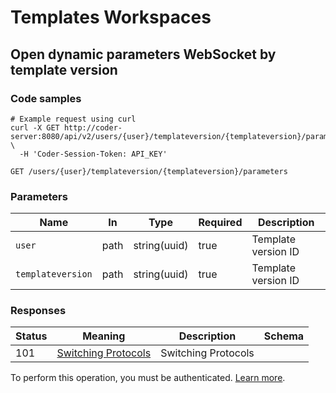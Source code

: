 # Templates Workspaces

## Open dynamic parameters WebSocket by template version

### Code samples

```shell
# Example request using curl
curl -X GET http://coder-server:8080/api/v2/users/{user}/templateversion/{templateversion}/parameters \
  -H 'Coder-Session-Token: API_KEY'
```

`GET /users/{user}/templateversion/{templateversion}/parameters`

### Parameters

| Name              | In   | Type         | Required | Description         |
|-------------------|------|--------------|----------|---------------------|
| `user`            | path | string(uuid) | true     | Template version ID |
| `templateversion` | path | string(uuid) | true     | Template version ID |

### Responses

| Status | Meaning                                                                  | Description         | Schema |
|--------|--------------------------------------------------------------------------|---------------------|--------|
| 101    | [Switching Protocols](https://tools.ietf.org/html/rfc7231#section-6.2.2) | Switching Protocols |        |

To perform this operation, you must be authenticated. [Learn more](authentication.md).
